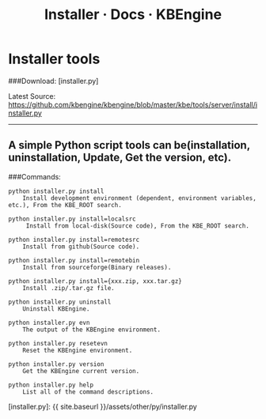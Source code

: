 ﻿---
layout: docs
title: Installer · Docs · KBEngine
tab: docs
docsitem: tools-installer
---

Installer tools
==============

###Download: [installer.py]

Latest Source: https://github.com/kbengine/kbengine/blob/master/kbe/tools/server/install/installer.py



-------------------------------------------------------------------------------

A simple Python script tools can be(installation, uninstallation, Update, Get the version, etc).
---------------------------------------------------------------------

###Commands:

	python installer.py install
		Install development environment (dependent, environment variables, etc.), From the KBE_ROOT search.

	python installer.py install=localsrc
		 Install from local-disk(Source code), From the KBE_ROOT search.

	python installer.py install=remotesrc
		Install from github(Source code).

	python installer.py install=remotebin
		Install from sourceforge(Binary releases).

	python installer.py install={xxx.zip, xxx.tar.gz}
		Install .zip/.tar.gz file.

	python installer.py uninstall
		Uninstall KBEngine.

	python installer.py evn
		The output of the KBEngine environment.

	python installer.py resetevn
		Reset the KBEngine environment.

	python installer.py version
		Get the KBEngine current version.

	python installer.py help
		List all of the command descriptions.

[installer.py]: {{ site.baseurl }}/assets/other/py/installer.py